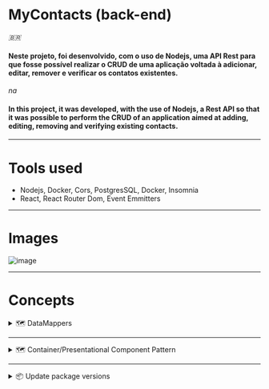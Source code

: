 # MyContacts (back-end)

_🇧🇷_

#### Neste projeto, foi desenvolvido, com o uso de Nodejs, uma API Rest para que fosse possível realizar o CRUD de uma aplicação voltada à adicionar, editar, remover e verificar os contatos existentes.

_na_

#### In this project, it was developed, with the use of Nodejs, a Rest API so that it was possible to perform the CRUD of an application aimed at adding, editing, removing and verifying existing contacts.
___

# Tools used

- Nodejs, Docker, Cors, PostgresSQL, Docker, Insomnia
- React, React Router Dom, Event Emmitters

___

# Images

![image](https://user-images.githubusercontent.com/75763403/130329676-7cf08927-e6d3-4553-8281-bcb14a20a0a3.png)

___

# Concepts

<details>
<summary>🗺️ DataMappers</summary>

- A pattern to transfer bidirecional data between the *domain* and the *persistence*. In this application case, between the frontend and the backend.

</details>


---

<details>
<summary>🗺️ Container/Presentational Component Pattern</summary>

- Logic + UI mixed
- Big Components
- More chances to break the code
- Manutability and scability worst
- Components with so much responsability (SRP of SOLID)
- The objective of this pattern is to **break apart Logic and the UI**

</details>


---

<details>
<summary>📦 Update package versions</summary>

1. Hover the packages in `package.json` to see the actual version 
2. Use the VSCode extension `Version Lens` to check outdated versions
3. Use the CLI Command `npm outdated`
4. Use the package `npm-check-updates`

We can see the versioning meanings in the site [Semantic Versioning](https://semver.org)

</details>